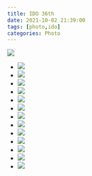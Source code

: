 ```yaml
---
title: IDO 36th
date: 2021-10-02 21:39:00
tags: [photo,ido]
categories: Photo
---
```

<img src="https://sadness96.github.io/images/blog/photo-Ido36/ido36logo.jpg"/>

<!-- more -->
<ul class="grid effect-1" id="grid">
    <li><a><img src="https://sadness.oss-cn-beijing.aliyuncs.com/images/photo-Ido36/554A0778.jpg"></a></li>
    <li><a><img src="https://sadness.oss-cn-beijing.aliyuncs.com/images/photo-Ido36/554A0781.jpg"></a></li>
    <li><a><img src="https://sadness.oss-cn-beijing.aliyuncs.com/images/photo-Ido36/554A0788.jpg"></a></li>
    <li><a><img src="https://sadness.oss-cn-beijing.aliyuncs.com/images/photo-Ido36/554A0796.jpg"></a></li>
    <li><a><img src="https://sadness.oss-cn-beijing.aliyuncs.com/images/photo-Ido36/554A0799.jpg"></a></li>
    <li><a><img src="https://sadness.oss-cn-beijing.aliyuncs.com/images/photo-Ido36/554A0809.jpg"></a></li>
    <li><a><img src="https://sadness.oss-cn-beijing.aliyuncs.com/images/photo-Ido36/554A0850.jpg"></a></li>
    <li><a><img src="https://sadness.oss-cn-beijing.aliyuncs.com/images/photo-Ido36/554A0853.jpg"></a></li>
    <li><a><img src="https://sadness.oss-cn-beijing.aliyuncs.com/images/photo-Ido36/554A0860.jpg"></a></li>
    <li><a><img src="https://sadness.oss-cn-beijing.aliyuncs.com/images/photo-Ido36/554A0862.jpg"></a></li>
    <li><a><img src="https://sadness.oss-cn-beijing.aliyuncs.com/images/photo-Ido36/554A0868.jpg"></a></li>
    <li><a><img src="https://sadness.oss-cn-beijing.aliyuncs.com/images/photo-Ido36/554A0889.jpg"></a></li>
    <li><a><img src="https://sadness.oss-cn-beijing.aliyuncs.com/images/photo-Ido36/554A0897.jpg"></a></li>
</ul>

<link rel="stylesheet" type="text/css" href="/blog/css/masonry/default.css" />
<link rel="stylesheet" type="text/css" href="/blog/css/masonry/component.css" />
<script src="/blog/js/masonry/modernizr.custom.js"></script>
<script src="/blog/js/masonry/masonry.pkgd.min.js"></script>
<script src="/blog/js/masonry/imagesloaded.js"></script>
<script src="/blog/js/masonry/classie.js"></script>
<script src="/blog/js/masonry/AnimOnScroll.js"></script>

<script>
    new AnimOnScroll( document.getElementById( 'grid' ), {
        minDuration : 0.4,
        maxDuration : 0.7,
        viewportFactor : 0.2
    } );
</script>